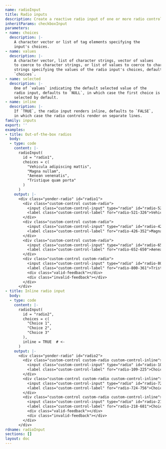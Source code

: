 ```yaml
---
name: radioInput
title: Radio inputs
description: Create a reactive radio input of one or more radio controls.
inheritParams: checkboxInput
parameters:
- name: choices
  description: |-
    A character vector or list of tag elements specifying the
    input's choices.
- name: values
  description: |-
    A character vector, list of character strings, vector of values
    to coerce to character strings, or list of values to coerce to character
    strings specifying the values of the radio input's choices, defaults to
    `choices`.
- name: selected
  description: |-
    One of `values` indicating the default selected value of the
    radio input, defaults to `NULL`, in which case the first choice is
    selected by default.
- name: inline
  description: |-
    If `TRUE`, the radio input renders inline, defaults to `FALSE`,
    in which case the radio controls render on separate lines.
family: inputs
export: ''
examples:
- title: Out-of-the-box radios
  body:
  - type: code
    content: |-
      radioInput(
        id = "radio1",
        choices = c(
          "Vehicula adipiscing mattis",
          "Magna nullam",
          "Aenean venenatis",
          "Tristique quam porta"
        )
      )
    output: |-
      <div class="yonder-radio" id="radio1">
        <div class="custom-control custom-radio">
          <input class="custom-control-input" type="radio" id="radio-521-326" name="radio1" value="Vehicula adipiscing mattis" checked autocomplete="off"/>
          <label class="custom-control-label" for="radio-521-326">Vehicula adipiscing mattis</label>
        </div>
        <div class="custom-control custom-radio">
          <input class="custom-control-input" type="radio" id="radio-426-352" name="radio1" value="Magna nullam" autocomplete="off"/>
          <label class="custom-control-label" for="radio-426-352">Magna nullam</label>
        </div>
        <div class="custom-control custom-radio">
          <input class="custom-control-input" type="radio" id="radio-652-650" name="radio1" value="Aenean venenatis" autocomplete="off"/>
          <label class="custom-control-label" for="radio-652-650">Aenean venenatis</label>
        </div>
        <div class="custom-control custom-radio">
          <input class="custom-control-input" type="radio" id="radio-800-361" name="radio1" value="Tristique quam porta" autocomplete="off"/>
          <label class="custom-control-label" for="radio-800-361">Tristique quam porta</label>
          <div class="valid-feedback"></div>
          <div class="invalid-feedback"></div>
        </div>
      </div>
- title: Inline radio input
  body:
  - type: code
    content: |-
      radioInput(
        id = "radio2",
        choices = c(
          "Choice 1",
          "Choice 2",
          "Choice 3"
        ),
        inline = TRUE  # <-
      )
    output: |-
      <div class="yonder-radio" id="radio2">
        <div class="custom-control custom-radio custom-control-inline">
          <input class="custom-control-input" type="radio" id="radio-109-225" name="radio2" value="Choice 1" checked autocomplete="off"/>
          <label class="custom-control-label" for="radio-109-225">Choice 1</label>
        </div>
        <div class="custom-control custom-radio custom-control-inline">
          <input class="custom-control-input" type="radio" id="radio-724-756" name="radio2" value="Choice 2" autocomplete="off"/>
          <label class="custom-control-label" for="radio-724-756">Choice 2</label>
        </div>
        <div class="custom-control custom-radio custom-control-inline">
          <input class="custom-control-input" type="radio" id="radio-218-681" name="radio2" value="Choice 3" autocomplete="off"/>
          <label class="custom-control-label" for="radio-218-681">Choice 3</label>
          <div class="valid-feedback"></div>
          <div class="invalid-feedback"></div>
        </div>
      </div>
rdname: radioInput
sections: []
layout: doc
---
```

